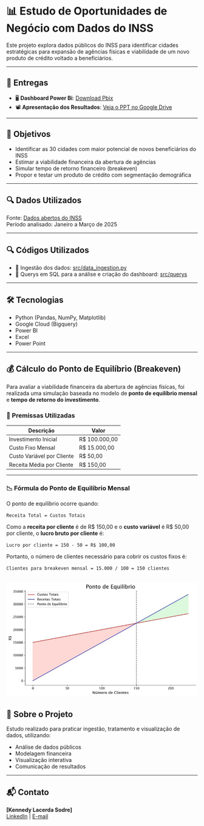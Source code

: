 
# 📊 Estudo de Oportunidades de Negócio com Dados do INSS

Este projeto explora dados públicos do INSS para identificar cidades estratégicas para expansão de agências físicas e viabilidade de um novo produto de crédito voltado a beneficiários.

---

## 📁 Entregas

- 🖥️ **Dashboard Power Bi**: [Download Pbix](https://drive.google.com/file/d/1ayv9o3J4zFN6VuLLCeFS77ujYj89RAm-/view?usp=drivesdk)
- 📽️ **Apresentação dos Resultados**: [Veja o PPT no Google Drive](https://drive.google.com/file/d/1ayv9o3J4zFN6VuLLCeFS77ujYj89RAm-/view?usp=drivesdk](https://teams.microsoft.com/l/message/48:notes/1746549884210?context=%7B%22contextType%22%3A%22chat%22%2C%22oid%22%3A%228%3Aorgid%3A6c98f42f-7b97-458c-a288-1227f61daebb%22%7D)](https://docs.google.com/presentation/d/1albZnL-EjNvFppgwmN5g3KukH3muwBQS/edit?usp=drivesdk&ouid=101272611528256516063&rtpof=true&sd=true))

 

---

## 🎯 Objetivos

- Identificar as 30 cidades com maior potencial de novos beneficiários do INSS
- Estimar a viabilidade financeira da abertura de agências
- Simular tempo de retorno financeiro (breakeven)
- Propor e testar um produto de crédito com segmentação demográfica

---

## 🔍 Dados Utilizados

Fonte: [Dados abertos do INSS](https://dados.gov.br/dados/conjuntos-dados/beneficios-concedidos-plano-de-dados-abertos-jun-2023-a-jun-2025)  
Período analisado: Janeiro a Março de 2025

---

## 🔍 Códigos Utilizados

- 📄 Ingestão dos dados: [src/data_ingestion.py](src/data_ingestion.py) 
- 📄 Querys em SQL para a análise e criação do dashboard: [src/querys](src/querys) 

---

## 🛠️ Tecnologias

- Python (Pandas, NumPy, Matplotlib)
- Google Cloud (Bigquery)
- Power BI
- Excel
- Power Point

---

## 💰 Cálculo do Ponto de Equilíbrio (Breakeven)

Para avaliar a viabilidade financeira da abertura de agências físicas, foi realizada uma simulação baseada no modelo de **ponto de equilíbrio mensal** e **tempo de retorno do investimento**.

### 🧾 Premissas Utilizadas

| Descrição                   | Valor               |
|----------------------------|---------------------|
| Investimento Inicial       | R$ 100.000,00       |
| Custo Fixo Mensal          | R$ 15.000,00        |
| Custo Variável por Cliente | R$ 50,00            |
| Receita Média por Cliente  | R$ 150,00           |

---

### 📉 Fórmula do Ponto de Equilíbrio Mensal

O ponto de equilíbrio ocorre quando:

```
Receita Total = Custos Totais
```

Como a **receita por cliente** é de R$ 150,00 e o **custo variável** é R$ 50,00 por cliente, o **lucro bruto por cliente** é:

```
Lucro por cliente = 150 - 50 = R$ 100,00
```

Portanto, o número de clientes necessário para cobrir os custos fixos é:

```
Clientes para breakeven mensal = 15.000 / 100 = 150 clientes
```
![Simulação Financeira](src/imagem.jfif)
---

## 👤 Sobre o Projeto

Estudo realizado para praticar ingestão, tratamento e visualização de dados, utilizando:

- Análise de dados públicos
- Modelagem financeira
- Visualização interativa
- Comunicação de resultados

---

## 📬 Contato

**[Kennedy Lacerda Sodre]**  
[LinkedIn](https://www.linkedin.com/in/kennedylacerda/) | [E-mail](mailto:klacerda88@gmail.com)

